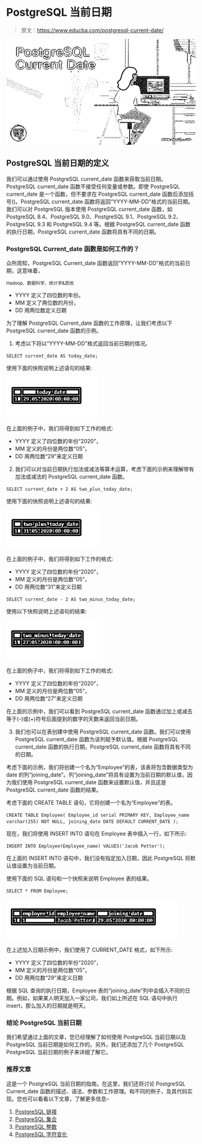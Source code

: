# PostgreSQL 当前日期

> 原文：<https://www.educba.com/postgresql-current-date/>

![PostgreSQL Current Date](img/b7d135a1a28fd6dc4b645584e452e2bc.png)



## PostgreSQL 当前日期的定义

我们可以通过使用 PostgreSQL current_date 函数来获取当前日期。PostgreSQL current_date 函数不接受任何变量或参数。即使 PostgreSQL current_date 是一个函数，但不要求在 PostgreSQL current_date 函数后添加括号()。PostgreSQL current_date 函数将返回“YYYY-MM-DD”格式的当前日期。我们可以对 PostgreSQL 版本使用 PostgreSQL current_date 函数，如 PostgreSQL 8.4、PostgreSQL 9.0、PostgreSQL 9.1、PostgreSQL 9.2、PostgreSQL 9.3 和 PostgreSQL 9.4 等。根据 PostgreSQL current_date 函数的执行日期，PostgreSQL current_date 函数将具有不同的日期。

### PostgreSQL Current_date 函数是如何工作的？

众所周知，PostgreSQL Current_date 函数返回“YYYY-MM-DD”格式的当前日期，这意味着，

<small>Hadoop、数据科学、统计学&其他</small>

*   YYYY 定义了四位数的年份。
*   MM 定义了两位数的月份，
*   DD 用两位数定义日期

为了理解 PostgreSQL Current_date 函数的工作原理，让我们考虑以下 PostgreSQL current_date 函数的示例。

1.  考虑以下将以“YYYY-MM-DD”格式返回当前日期的情况。

`SELECT current_date AS today_date;`

使用下面的快照说明上述语句的结果:

![PostgreSQL Current Date 1](img/08e97951755c4764e85d292d3158a2d8.png)



在上面的例子中，我们将得到如下工作的格式:

*   YYYY 定义了四位数的年份“2020”，
*   MM 定义的月份是两位数“05”，
*   DD 用两位数“29”来定义日期

2.  我们可以对当前日期执行加法或减法等算术运算，考虑下面的示例来理解带有加法或减法的 PostgreSQL current_date 函数。

`SELECT current_date + 2 AS two_plus_today_date;`

使用下面的快照说明上述语句的结果:

![PostgreSQL Current Date 2](img/37527eb8d765654c74de9ac54220c672.png)



在上面的例子中，我们将得到如下工作的格式:

*   YYYY 定义了四位数的年份“2020”，
*   MM 定义的月份是两位数“05”，
*   DD 用两位数“31”来定义日期

`SELECT current_date - 2 AS two_minus_today_date;`

使用以下快照说明上述语句的结果:

![PostgreSQL Current Date 3](img/d84240c278466520b7dd2e4b169691d3.png)



在上面的例子中，我们将得到如下工作的格式:

*   YYYY 定义了四位数的年份“2020”，
*   MM 定义的月份是两位数“05”，
*   DD 用两位数“27”来定义日期

在上面的示例中，我们可以看到 PostgreSQL current_date 函数通过加上或减去等于(-)或(+)符号后面提到的数字的天数来返回当前日期。

3.  我们也可以在表创建中使用 PostgreSQL current_date 函数。我们可以使用 PostgreSQL current_date 函数为该列赋予默认值。根据 PostgreSQL current_date 函数的执行日期，PostgreSQL current_date 函数将具有不同的日期。

考虑下面的示例，我们将创建一个名为“Employee”的表，该表将包含数据类型为 date 的列“joining_date”。列“joining_date”将具有设置为当前日期的默认值，因为我们使用 PostgreSQL current_date 函数来设置默认值，并且这是 PostgreSQL current_date 函数的结果。

考虑下面的 CREATE TABLE 语句，它将创建一个名为“Employee”的表。

`CREATE TABLE Employee(
Employee_id serial PRIMARY KEY,
Employee_name varchar(255) NOT NULL,
joining_date DATE DEFAULT CURRENT_DATE
);`

现在，我们将使用 INSERT INTO 语句在 Employee 表中插入一行，如下所示:

`INSERT INTO Employee(Employee_name)
VALUES('Jacob Petter');`

在上面的 INSERT INTO 语句中，我们没有指定加入日期，因此 PostgreSQL 将默认值设置为当前日期。

使用下面的 SQL 语句和一个快照来说明 Employee 表的结果。

`SELECT * FROM Employee;`

![PostgreSQL Current Date 4](img/8cef410f66dfc2b8eb4fd1fab8a42fa1.png)



在上述加入日期示例中，我们使用了 CURRENT_DATE 格式，如下所示:

*   YYYY 定义了四位数的年份“2020”，
*   MM 定义的月份是两位数“05”，
*   DD 用两位数“29”来定义日期

根据 SQL 查询的执行日期，Employee 表的“joining_date”列中会插入不同的日期。例如，如果某人明天加入一家公司，我们如上所述在 SQL 语句中执行 insert，那么加入的日期就是明天。

### 结论 PostgreSQL 当前日期

我们希望通过上面的文章，您已经理解了如何使用 PostgreSQL 当前日期以及 PostgreSQL 当前日期是如何工作的。另外，我们还添加了几个 PostgreSQL PostgreSQL 当前日期的例子来详细了解它。

### 推荐文章

这是一个 PostgreSQL 当前日期的指南。在这里，我们还将讨论 PostgreSQL Current_date 函数的描述、语法、参数和工作原理。和不同的例子，及其代码实现。您也可以看看以下文章，了解更多信息–

1.  [PostgreSQL 链接](https://www.educba.com/postgresql-link/)
2.  [PostgreSQL 集合](https://www.educba.com/postgresql-set/)
3.  [PostgreSQL 整数](https://www.educba.com/postgresql-integer/)
4.  [PostgreSQL 字符变化](https://www.educba.com/postgresql-character-varying/)